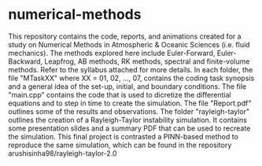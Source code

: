 # numerical-methods

This repository contains the code, reports, and animations created for a study on Numerical Methods in Atmospheric & Oceanic Sciences (i.e. fluid mechanics). The methods explored here include Euler-Forward, Euler-Backward, Leapfrog, AB methods, RK methods, spectral and finite-volume methods. Refer to the syllabus attached for more details.
In each folder, the file "MTaskXX" where XX = 01, 02, ..., 07, contains the coding task synopsis and a general idea of the set-up, initial, and boundary conditions. The file "main.cpp" contains the code that is used to dicretize the differential equations and to step in time to create the simulation. The file "Report.pdf" outlines some of the results and observations.
The folder "rayleigh-taylor" outlines the creation of a Rayleigh-Taylor instability simulation. It contains some presentation slides and a summary PDF that can be used to recreate the simulation. This final project is contrasted a PINN-based method to reproduce the same simulation, which can be found in the repository arushisinha98/rayleigh-taylor-2.0
